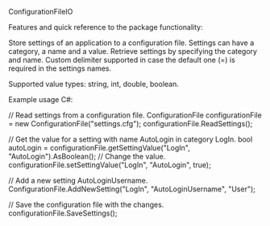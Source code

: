 ConfigurationFileIO

Features and quick reference to the package functionality:

Store settings of an application to a configuration file.
Settings can have a category, a name and a value.
Retrieve settings by specifying the category and name.
Custom delimiter supported in case the default one (=) is required in the settings names.

Supported value types: string, int, double, boolean.

Example usage C#:

// Read settings from a configuration file.
ConfigurationFile configurationFile = new ConfigurationFile("settings.cfg");
configurationFile.ReadSettings();

// Get the value for a setting with name AutoLogin in category LogIn.
bool autoLogin = configurationFile.getSettingValue("LogIn", "AutoLogin").AsBoolean();
// Change the value.
configurationFile.setSettingValue("LogIn", "AutoLogin", true);

// Add a new setting AutoLoginUsername.
ConfigurationFile.AddNewSetting("LogIn", "AutoLoginUsername", "User");

// Save the configuration file with the changes.
configurationFile.SaveSettings();